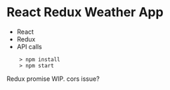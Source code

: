 # React Redux Weather App

- React
- Redux
- API calls

```
	> npm install
	> npm start
```

Redux promise WIP.  cors issue?
